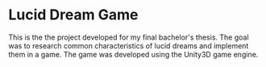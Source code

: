 # Lucid Dream Game
This is the the project developed for my final bachelor's thesis. The goal was to research common characteristics of lucid dreams and implement them in a game.
The game was developed using the Unity3D game engine.
